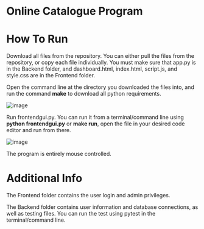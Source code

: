 # Online Catalogue Program

# How To Run

Download all files from the repository. You can either pull the files from the repository, or copy each file individually. 
You must make sure that app.py is in the Backend folder, and dashboard.html, index.html, script.js, and style.css are in the Frontend folder.

Open the command line at the directory you downloaded the files into, and run the command **make** to download all python requirements.

![image](https://github.com/user-attachments/assets/37abb2f6-5116-4dea-8740-2247ec3a245f)

Run frontendgui.py. You can run it from a terminal/command line using **python frontendgui.py** or **make run**, open the file in your desired code editor and run from there.

![image](https://github.com/user-attachments/assets/de1ca0f9-4767-4999-b86f-8f81fdb86164)

The program is entirely mouse controlled.

# Additional Info

The Frontend folder contains the user login and admin privileges.

The Backend folder contains user information and database connections, as well as testing files. You can run the test using pytest in the terminal/command line.


